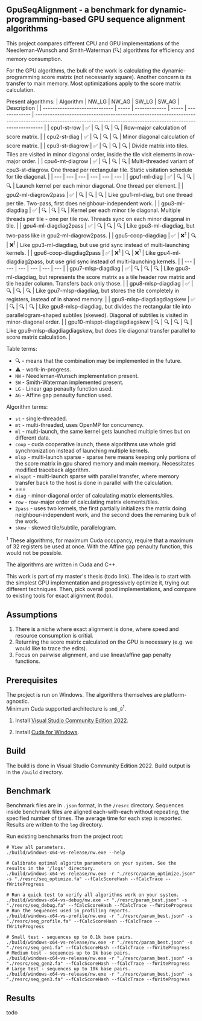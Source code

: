 ## GpuSeqAlignment - a benchmark for dynamic-programming-based GPU sequence alignment algorithms
This project compares different CPU and GPU implementations of the Needleman-Wunsch and Smith-Waterman (🔍) algorithms for efficiency and memory consumption.

For the GPU algorithms, the bulk of the work is calculating the dynamic-programming score matrix (not necessarily square). Another concern is its transfer to main memory. Most optimizations apply to the score matrix calculation.

Present algorithms:
| Algorithm                     | NW_LG | NW_AG         | SW_LG | SW_AG         | Description                                                                                                                                                     |
| ----------------------------- | ----- | ------------- | ----- | ------------- | --------------------------------------------------------------------------------------------------------------------------------------------------------------- |
| cpu1-st-row                   | ✅     | 🔍             | 🔍     | 🔍             | Row-major calculation of score matrix.                                                                                                                          |
| cpu2-st-diag                  | ✅     | 🔍             | 🔍     | 🔍             | Minor diagonal calculation of score matrix.                                                                                                                     |
| cpu3-st-diagrow               | ✅     | 🔍             | 🔍     | 🔍             | Divide matrix into tiles. Tiles are visited in minor diagonal order, inside the tile visit elements in row-major order.                                         |
| cpu4-mt-diagrow               | ✅     | 🔍             | 🔍     | 🔍             | Multi-threaded variant of cpu3-st-diagrow. One thread per rectangular tile. Static visitation schedule for tile diagonal.                                       |
| ---                           | ---   | ---           | ---   | ---           | ---                                                                                                                                                             |
| gpu1-ml-diag                  | ✅     | 🔍             | 🔍     | 🔍             | Launch kernel per each minor diagonal. One thread per element.                                                                                                  |
| gpu2-ml-diagrow2pass          | ✅     | 🔍             | 🔍     | 🔍             | Like gpu1-ml-diag, but one thread per tile. Two-pass, first does neighbour-independent work.                                                                    |
| gpu3-ml-diagdiag              | ✅     | 🔍             | 🔍     | 🔍             | Kernel per each minor tile diagonal. Multiple threads per tile - one per tile row. Threads sync on each minor diagonal in tile.                                 |
| gpu4-ml-diagdiag2pass         | ✅     | 🔍             | 🔍     | 🔍             | Like gpu3-ml-diagdiag, but two-pass like in gpu2-ml-diagrow2pass.                                                                                               |
| gpu5-coop-diagdiag            | ✅     | ❌<sup>1</sup> | 🔍     | ❌<sup>1</sup> | Like gpu3-ml-diagdiag, but use grid sync instead of multi-launching kernels.                                                                                    |
| gpu6-coop-diagdiag2pass       | ✅     | ❌<sup>1</sup> | 🔍     | ❌<sup>1</sup> | Like gpu4-ml-diagdiag2pass, but use grid sync instead of multi-launching kernels.                                                                               |
| ---                           | ---   | ---           | ---   | ---           | ---                                                                                                                                                             |
| gpu7-mlsp-diagdiag            | ✅     | 🔍             | 🔍     | 🔍             | Like gpu3-ml-diagdiag, but represents the score matrix as a tile header row matrix and tile header column. Transfers back only those.                           |
| gpu8-mlsp-diagdiag            | ✅     | 🔍             | 🔍     | 🔍             | Like gpu7-mlsp-diagdiag, but stores the tile completely in registers, instead of in shared memory.                                                              |
| gpu9-mlsp-diagdiagdiagskew    | ✅     | 🔍             | 🔍     | 🔍             | Like gpu8-mlsp-diagdiag, but divides the rectangular tile into parallelogram-shaped subtiles (skewed). Diagonal of subtiles is visited in minor-diagonal order. |
| gpu10-mlsppt-diagdiagdiagskew | 🔍     | 🔍             | 🔍     | 🔍             | Like gpu9-mlsp-diagdiagdiagskew, but does tile diagonal transfer parallel to score matrix calculation.                                                          |

Table terms:
- 🔍 - means that the combination may be implemented in the future.  
- ⚠️ - work-in-progress.
- `NW` - Needleman-Wunsch implementation present.
- `SW` - Smith-Waterman implemented present.
- `LG` - Linear gap penaulty function used.
- `AG` - Affine gap penaulty function used.

Algorithm terms:
- `st` - single-threaded.
- `mt` - multi-threaded, uses OpenMP for concurrency.
- `ml` - multi-launch, the same kernel gets launched multiple times but on different data.
- `coop` - cuda cooperative launch, these algorithms use whole grid synchronization instead of launching multiple kernels.
- `mlsp` - multi-launch sparse - sparse here means keeping only portions of the score matrix in gpu shared memory and main memory. Necessitates modified traceback algorithm.
- `mlsppt` - multi-launch sparse with parallel transfer, where memory transfer back to the host is done in parallel with the calculation.
- ===
- `diag` - minor-diagonal order of calculating matrix elements/tiles.
- `row` - row-major order of calculating matrix elements/tiles.
- `2pass` - uses two kernels, the first partially initializes the matrix doing neighbour-independent work, and the second does the remaning bulk of the work.
- `skew` - skewed tile/subtile, parallelogram.

<sup>1</sup> These algorithms, for maximum Cuda occupancy, require that a maximum of 32 registers be used at once. With the Affine gap penaulty function, this would not be possible.

The algorithms are written in Cuda and C++.

This work is part of my master's thesis (todo link). The idea is to start with the simplest GPU implementation and progressively optimize it, trying out different techniques. Then, pick overall good implementations, and compare to existing tools for exact alignment (todo).

## Assumptions
1. There is a niche where exact alignment is done, where speed and resource consumption is critial.
2. Returning the score matrix calculated on the GPU is necessary (e.g. we would like to trace the edits).
3. Focus on pairwise alignment, and use linear/affine gap penalty functions.

## Prerequisites
The project is run on Windows. The algorithms themselves are platform-agnostic.  
Minimum Cuda supported architecture is `sm6_8`<sup>1</sup>.

1. Install [Visual Studio Community Edition 2022](https://visualstudio.microsoft.com/vs/community/).

2. Install [Cuda for Windows](https://docs.nvidia.com/cuda/cuda-installation-guide-microsoft-windows/).

## Build
The build is done in Visual Studio Community Edition 2022. Build output is in the `/build` directory.

## Benchmark
Benchmark files are in `.json` format, in the `/resrc` directory. Sequences inside benchmark files are aligned each-with-each without repeating, the specified number of times. The average time for each step is reported. Results are written to the `log` directory.

Run existing benchmarks from the project root:

```shell
# View all parameters.
./build/windows-x64-vs-release/nw.exe --help

# Calibrate optimal algoritm parameters on your system. See the results in the '/logs' directory.
./build/windows-x64-vs-release/nw.exe -r "./resrc/param_optimize.json" -s "./resrc/seq_optimize.fa" --fCalcScoreHash --fCalcTrace --fWriteProgress

# Run a quick test to verify all algorithms work on your system.
./build/windows-x64-vs-debug/nw.exe -r "./resrc/param_best.json" -s "./resrc/seq_debug.fa" --fCalcScoreHash --fCalcTrace --fWriteProgress
# Run the sequences used in profiling reports.
./build/windows-x64-vs-profile/nw.exe -r "./resrc/param_best.json" -s "./resrc/seq_profile.fa" --fCalcScoreHash --fCalcTrace --fWriteProgress

# Small test - sequences up to 0.1k base pairs.
./build/windows-x64-vs-release/nw.exe -r "./resrc/param_best.json" -s "./resrc/seq_gen1.fa" --fCalcScoreHash --fCalcTrace --fWriteProgress
# Medium test - sequences up to 1k base pairs.
./build/windows-x64-vs-release/nw.exe -r "./resrc/param_best.json" -s "./resrc/seq_gen2.fa" --fCalcScoreHash --fCalcTrace --fWriteProgress
# Large test - sequences up to 10k base pairs.
./build/windows-x64-vs-release/nw.exe -r "./resrc/param_best.json" -s "./resrc/seq_gen3.fa" --fCalcScoreHash --fCalcTrace --fWriteProgress
```

## Results
todo

